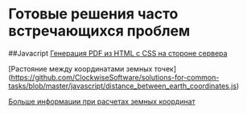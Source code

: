 Готовые решения часто встречающихся проблем
================================

##Javacript
[Генерация PDF из HTML с CSS на стороне сервера](https://github.com/ClockwiseSoftware/solutions-for-common-tasks/blob/master/javascript/HTML_CSS_2_PDF.js)

[Растояние между координатами земных точек] (https://github.com/ClockwiseSoftware/solutions-for-common-tasks/blob/master/javascript/distance_between_earth_coordinates.js)

[Больше информации при расчетах земных координат](http://www.movable-type.co.uk/scripts/latlong.html)
